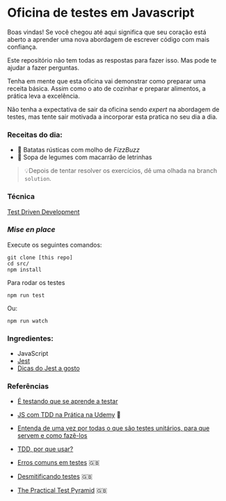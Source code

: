 # Oficina de testes em Javascript

Boas vindas!
Se você chegou até aqui significa que seu coração está aberto a aprender uma nova abordagem de escrever código com mais confiança.

Este repositório não tem todas as respostas para fazer isso. Mas pode te ajudar a fazer perguntas.

Tenha em mente que esta oficina vai demonstrar como preparar uma receita básica. Assim como o ato de cozinhar e preparar alimentos, a prática leva a excelência. 

Não tenha a expectativa de sair da oficina sendo _expert_ na abordagem de testes, mas tente sair motivada a incorporar esta pratica no seu dia a dia.

### Receitas do dia:
- 🍠 Batatas rústicas com molho de _FizzBuzz_
- 🍲 Sopa de legumes com macarrão de letrinhas


> 💡Depois de tentar resolver os exercícios, dê uma olhada na branch `solution`. 

### Técnica
[Test Driven Development](https://pt.wikipedia.org/wiki/Test-driven_development)

### _Mise en place_

Execute os seguintes comandos:
```
git clone [this repo]
cd src/
npm install
```

Para rodar os testes
```
npm run test 
```
Ou:
```
npm run watch
```

### Ingredientes:

- JavaScript
- [Jest](https://jestjs.io/en/)
- [Dicas do Jest a gosto](https://devhints.io/jest)


### Referências

- [É testando que se aprende a testar](https://medium.com/@carlosmaniero/%C3%A9-testando-que-se-aprende-a-testar-19903d234cae)

- [JS com TDD na Prática na Udemy](https://willianjusten.com.br/js-com-tdd-na-pratica-na-udemy/) 💸

- [Entenda de uma vez por todas o que são testes unitários, para que servem e como fazê-los](https://medium.com/@dayvsonlima/entenda-de-uma-vez-por-todas-o-que-s%C3%A3o-testes-unit%C3%A1rios-para-que-servem-e-como-faz%C3%AA-los-2a6f645bab3)

- [TDD, por que usar?](https://tableless.com.br/tdd-por-que-usar)

- [Erros comuns em testes](https://kentcdodds.com/blog/common-testing-mistakes) 🇬🇧

- [Desmitificando testes](https://kentcdodds.com/blog/demystifying-testing) 🇬🇧

- [The Practical Test Pyramid](https://martinfowler.com/articles/practical-test-pyramid.html) 🇬🇧
